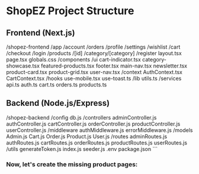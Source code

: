 # ShopEZ Project Structure

## Frontend (Next.js)
/shopez-frontend
  /app
    /account
      /orders
      /profile
      /settings
      /wishlist
    /cart
    /checkout
    /login
    /products
      /[id]
      /category/[category]
    /register
    layout.tsx
    page.tsx
    globals.css
  /components
    /ui
    cart-indicator.tsx
    category-showcase.tsx
    featured-products.tsx
    footer.tsx
    main-nav.tsx
    newsletter.tsx
    product-card.tsx
    product-grid.tsx
    user-nav.tsx
  /context
    AuthContext.tsx
    CartContext.tsx
  /hooks
    use-mobile.tsx
    use-toast.ts
  /lib
    utils.ts
  /services
    api.ts
    auth.ts
    cart.ts
    orders.ts
    products.ts

## Backend (Node.js/Express)
/shopez-backend
  /config
    db.js
  /controllers
    adminController.js
    authController.js
    cartController.js
    orderController.js
    productController.js
    userController.js
  /middleware
    authMiddleware.js
    errorMiddleware.js
  /models
    Admin.js
    Cart.js
    Order.js
    Product.js
    User.js
  /routes
    adminRoutes.js
    authRoutes.js
    cartRoutes.js
    orderRoutes.js
    productRoutes.js
    userRoutes.js
  /utils
    generateToken.js
  index.js
  seeder.js
  .env
  package.json
\`\`\`

### Now, let's create the missing product pages:
